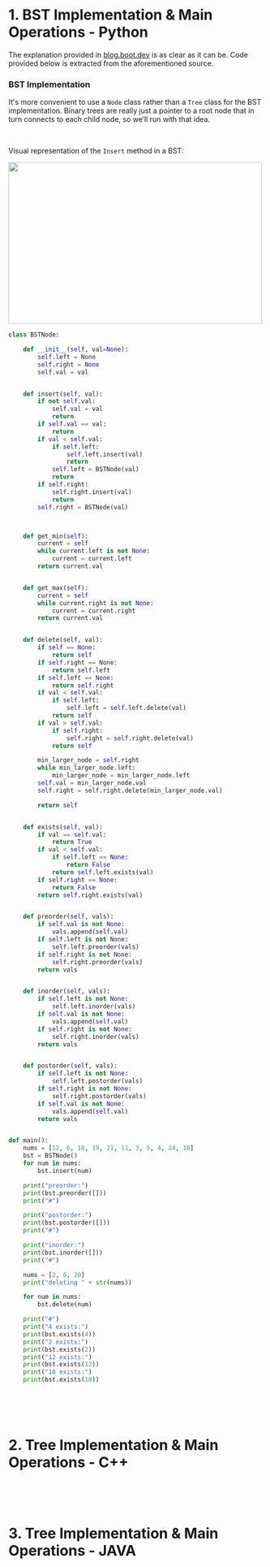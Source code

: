 # 1. BST Implementation & Main Operations - Python
The explanation provided in <a href="https://blog.boot.dev/computer-science/binary-search-tree-in-python/">blog.boot.dev</a> is as clear as it can be. Code provided below is extracted from the aforementioned source.

### BST Implementation
It's more convenient to use a `Node` class rather than a `Tree` class for the BST implementation. Binary trees are really just a pointer to a root node that in turn connects to each child node, so we’ll run with that idea.

<br/>

Visual representation of the `Insert` method in a BST:

<img alt="" src="https://blog.penjee.com/wp-content/uploads/2015/11/binary-search-tree-insertion-animation.gif" style="width: 500px; height: 319px;" />


```python
class BSTNode:

    def __init__(self, val=None):
        self.left = None
        self.right = None
        self.val = val


    def insert(self, val):
        if not self.val:
            self.val = val
            return
        if self.val == val:
            return
        if val < self.val:
            if self.left:
                self.left.insert(val)
                return
            self.left = BSTNode(val)
            return
        if self.right:
            self.right.insert(val)
            return
        self.right = BSTNode(val)



    def get_min(self):
        current = self
        while current.left is not None:
            current = current.left
        return current.val


    def get_max(self):
        current = self
        while current.right is not None:
            current = current.right
        return current.val


    def delete(self, val):
        if self == None:
            return self
        if self.right == None:
            return self.left
        if self.left == None:
            return self.right
        if val < self.val:
            if self.left:
                self.left = self.left.delete(val)
            return self
        if val > self.val:
            if self.right:
                self.right = self.right.delete(val)
            return self

        min_larger_node = self.right
        while min_larger_node.left:
            min_larger_node = min_larger_node.left
        self.val = min_larger_node.val
        self.right = self.right.delete(min_larger_node.val)

        return self


    def exists(self, val):
        if val == self.val:
            return True
        if val < self.val:
            if self.left == None:
                return False
            return self.left.exists(val)
        if self.right == None:
            return False
        return self.right.exists(val)


    def preorder(self, vals):
        if self.val is not None:
            vals.append(self.val)
        if self.left is not None:
            self.left.preorder(vals)
        if self.right is not None:
            self.right.preorder(vals)
        return vals


    def inorder(self, vals):
        if self.left is not None:
            self.left.inorder(vals)
        if self.val is not None:
            vals.append(self.val)
        if self.right is not None:
            self.right.inorder(vals)
        return vals


    def postorder(self, vals):
        if self.left is not None:
            self.left.postorder(vals)
        if self.right is not None:
            self.right.postorder(vals)
        if self.val is not None:
            vals.append(self.val)
        return vals


def main():
    nums = [12, 6, 18, 19, 21, 11, 3, 5, 4, 24, 18]
    bst = BSTNode()
    for num in nums:
        bst.insert(num)

    print("preorder:")
    print(bst.preorder([]))
    print("#")

    print("postorder:")
    print(bst.postorder([]))
    print("#")

    print("inorder:")
    print(bst.inorder([]))
    print("#")

    nums = [2, 6, 20]
    print("deleting " + str(nums))

    for num in nums:
        bst.delete(num)

    print("#")
    print("4 exists:")
    print(bst.exists(4))
    print("2 exists:")
    print(bst.exists(2))
    print("12 exists:")
    print(bst.exists(12))
    print("18 exists:")
    print(bst.exists(18))

```
<br/>

<br/>
<br/>

# 2. Tree Implementation & Main Operations - C++
```cpp

```

<br/>
<br/>

# 3. Tree Implementation & Main Operations - JAVA
```java

```

